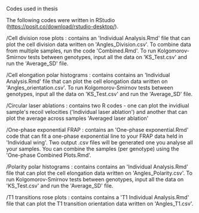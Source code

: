 Codes used in thesis

The following codes were written in RStudio (https://posit.co/download/rstudio-desktop/).

/Cell division rose plots : contains an 'Individual Analysis.Rmd' file that can plot the cell division data written on 'Angles_Division.csv'. To combine data from multiple samples, run the code 'Combined.Rmd'. To run Kolgomorov-Smirnov tests between genotypes, input all the data on 'KS_Test.csv' and run the 'Average_SD' file.

/Cell elongation polar histograms : contains contains an 'Individual Analysis.Rmd' file that can plot the cell elongation data written on 'Angles_orientation.csv'. To run Kolgomorov-Smirnov tests between genotypes, input all the data on 'KS_Test.csv' and run the 'Average_SD' file.

/Circular laser ablations : contains two R codes -  one can plot the invidiual sample's recoil velocities ('Individual laser ablation') and another that can plot the average across samples 'Averaged laser ablation'

/One-phase exponential FRAP : contains an 'One-phase exponential.Rmd' code that can fit a one-phase exponential line to your FRAP data held in 'Individual wing'. Two output .csv files will be generated one you analyse all your samples. You can combine the samples (per genotype) using the 'One-phase Combined Plots.Rmd'.

/Polarity polar histograms : contains contains an 'Individual Analysis.Rmd' file that can plot the cell elongation data written on 'Angles_Polarity.csv'. To run Kolgomorov-Smirnov tests between genotypes, input all the data on 'KS_Test.csv' and run the 'Average_SD' file.

/T1 transitions rose plots : contains contains a 'T1 Individual Analysis.Rmd' file that can plot the T1 transition orientation data written on 'Angles_T1.csv'.

